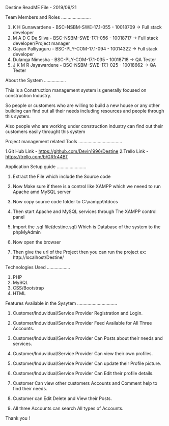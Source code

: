 Destine ReadME File - 2019/09/21


Team Members and Roles
.......................

1. K H Gunawardene       -  BSC-NSBM-SWE-17.1-055   -  10018709 -> Full stack developer   
2. M A D C De Silva      -  BSC-NSBM-SWE-17.1-056   -  10018717 -> Full stack developer/Project manager 
3. Gayan Palliyaguru     -  BSC-PLY-COM-17.1-094    -  10014322 -> Full stack developer 
4. Dulanga Nimesha       -  BSC-PLY-COM-17.1-035    -  10018718 -> QA Tester 
5. J K M R Jayawardene   -  BSC-NSBM-SWE-17.1-025   -  10018662 -> QA Tester 


About the System
.................

This is a Construction management system is generally focused on construction Industry.

So people or customers who are willing to build a new house or any other building can find out all 
their needs including resources and people through this system.

Also people who are working under construction industry can find out their customers easily throught
this system

Project management related Tools
..................................


1.Git Hub Link - https://github.com/Devin1996/Destine
2.Trello Link -  https://trello.com/b/GRfr44BT


Application Setup guide
.......................

1. Extract the File which include the Source code

2. Now Make sure if there is a control like XAMPP which we neeed to run Apache amd MySQL server

3. Now copy source code folder to C:\xampp\htdocs

2. Then start Apache and MySQL services through The XAMPP control panel

3. Import the .sql file(destine.sql) Which is Database of the system to the phpMyAdmin 

4. Now open the browser

5. Then give the url of the Project then you can run the project
    ex: http://localhost/Destine/


Technologies Used
..................

1. PHP
2. MySQL
3. CSS/Bootstrap
4. HTML

Features Available in the Sysytem
...............................

1. Customer/Induvidual/Service Provider Registration and Login.

2. Customer/Induvidual/Service Provider Feed Available for All Three Accounts.

3. Customer/Induvidual/Service Provider Can Posts about their needs and services.

4. Customer/Induvidual/Service Provider Can view their own profiles.

5. Customer/Induvidual/Service Provider Can update their Profile picture.

6. Customer/Induvidual/Service Provider Can Edit their profile details.

7. Customer Can view other customers Accounts and Comment help to find their needs.

8. Customer can Edit Delete and View their Posts.

9. All three Accounts can search All types of Accounts.



Thank you ! 

